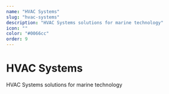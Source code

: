 ```yaml
---
name: "HVAC Systems"
slug: "hvac-systems"
description: "HVAC Systems solutions for marine technology"
icon: ""
color: "#0066cc"
order: 9
---
```


# HVAC Systems

HVAC Systems solutions for marine technology
